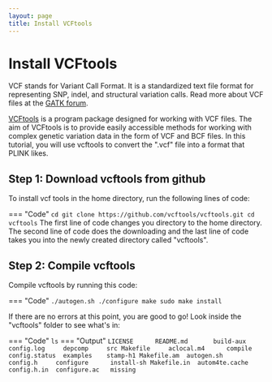 ```yaml
---
layout: page
title: Install VCFtools
---
```


Install VCFtools
================

VCF stands for Variant Call Format. It is a standardized text file format for representing SNP, indel, and structural variation calls. Read more about VCF files at the [GATK forum](https://gatk.broadinstitute.org/hc/en-us/articles/360035531692-VCF-Variant-Call-Format).

[VCFtools](http://vcftools.sourceforge.net/man_latest.html#EXAMPLES) is a program package designed for working with VCF files. The aim of VCFtools is to provide easily accessible methods for working with complex genetic variation data in the form of VCF and BCF files. In this tutorial, you will use vcftools to convert the ".vcf" file into a format that PLINK likes.


## Step 1: Download vcftools from github

To install vcf tools in the home directory, run the following lines of code:

=== "Code"
    ```
    cd
    git clone https://github.com/vcftools/vcftools.git
    cd vcftools
    ```
The first line of code changes you directory to the home directory. The second line of code does the downloading and the last line of code takes you into the newly created directory called "vcftools".

## Step 2: Compile vcftools

Compile vcftools by running this code:

=== "Code"
    ```
    ./autogen.sh
    ./configure
    make
    sudo make install
    ```

If there are no errors at this point, you are good to go! Look inside the "vcftools" folder to see what's in:

=== "Code"
    ```
    ls
    ```
=== "Output"
    ```
    LICENSE      README.md       build-aux    config.log     depcomp     src
    Makefile     aclocal.m4      compile      config.status  examples    stamp-h1
    Makefile.am  autogen.sh      config.h     configure      install-sh
    Makefile.in  autom4te.cache  config.h.in  configure.ac   missing
    ```
